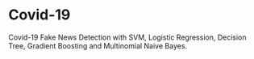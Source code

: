 # Covid-19
Covid-19 Fake News Detection with SVM, Logistic Regression, Decision Tree, Gradient Boosting and Multinomial Naive Bayes.
